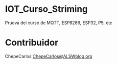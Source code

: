 # IOT_Curso_Striming
Prueva del curso de MQTT, ESP8266, ESP32, P5, etc

# Contribuidor

ChepeCarlos [ChepeCarlos@ALSWblog.org](https://github.com/chepecarlos/)
